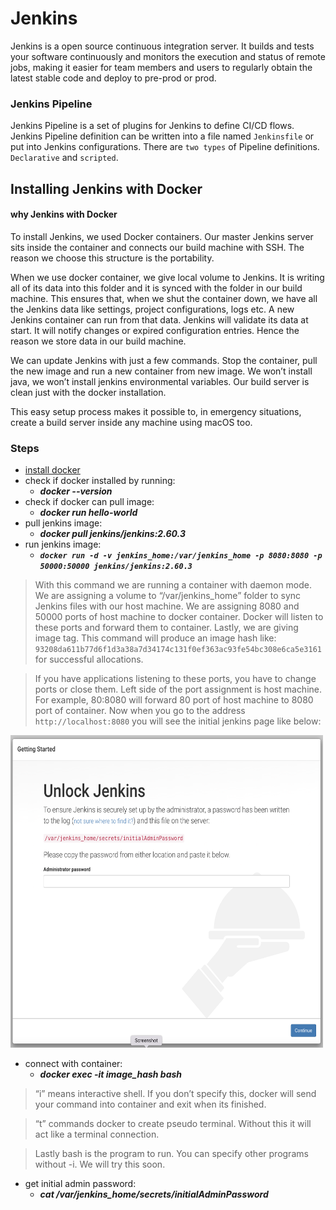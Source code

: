 # Jenkins
Jenkins is a open source continuous integration server. It builds and tests your software continuously and monitors the execution and status of remote jobs, making it easier for team members and users to regularly obtain the latest stable code and deploy to pre-prod or prod.

### Jenkins Pipeline

Jenkins Pipeline is a set of plugins for Jenkins to define CI/CD flows. Jenkins Pipeline definition can be written into a file named `Jenkinsfile` or put into Jenkins configurations.
There are `two types` of Pipeline definitions. `Declarative` and `scripted`.

## Installing Jenkins with Docker

#### why Jenkins with Docker
To install Jenkins, we used Docker containers. Our master Jenkins server sits inside the container and connects our build machine with SSH. The reason we choose this structure is the portability.

When we use docker container, we give local volume to Jenkins. It is writing all of its data into this folder and it is synced with the folder in our build machine. This ensures that, when we shut the container down, we have all the Jenkins data like settings, project configurations, logs etc. A new Jenkins container can run from that data. Jenkins will validate its data at start. It will notify changes or expired configuration entries. Hence the reason we store data in our build machine.

We can update Jenkins with just a few commands. Stop the container, pull the new image and run a new container from new image. We won’t install java, we won’t install jenkins environmental variables. Our build server is clean just with the docker installation.

This easy setup process makes it possible to, in emergency situations, create a build server inside any machine using macOS too.

### Steps

- [install docker](https://docs.docker.com/desktop/install/mac-install/)
- check if docker installed by running:
	- ***docker --version***
- check if docker can pull image:
	- ***docker run hello-world***
- pull jenkins image:
	- ***docker pull jenkins/jenkins:2.60.3***
- run jenkins image:
	- ***`docker run -d -v jenkins_home:/var/jenkins_home -p 8080:8080 -p 50000:50000 jenkins/jenkins:2.60.3`***

> With this command we are running a container with daemon mode. We are assigning a volume to “/var/jenkins_home” folder to sync Jenkins files with our host machine. We are assigning 8080 and 50000 ports of host machine to docker container. Docker will listen to these ports and forward them to container. Lastly, we are giving image tag. This command will produce an image hash like: `93208da611b77d6f1d3a38a7d34174c131f0ef363ac93fe54bc308e6ca5e3161` for successful allocations.

> If you have applications listening to these ports, you have to change ports or close them. Left side of the port assignment is host machine. For example, 80:8080 will forward 80 port of host machine to 8080 port of container. Now when you go to the address `http://localhost:8080` you will see the initial jenkins page like below:

<img src="../staticresources/jenkins_starter.png" alt="jenkins starter page" style="height: 500px; width:500px;"/>

- connect with container:
	- ***docker exec -it image_hash bash***

> “i” means interactive shell. If you don’t specify this, docker will send your command into container and exit when its finished.

> “t” commands docker to create pseudo terminal. Without this it will act like a terminal connection.

> Lastly bash is the program to run. You can specify other programs without -i. We will try this soon.

- get initial admin password:
	- ***cat /var/jenkins_home/secrets/initialAdminPassword***


